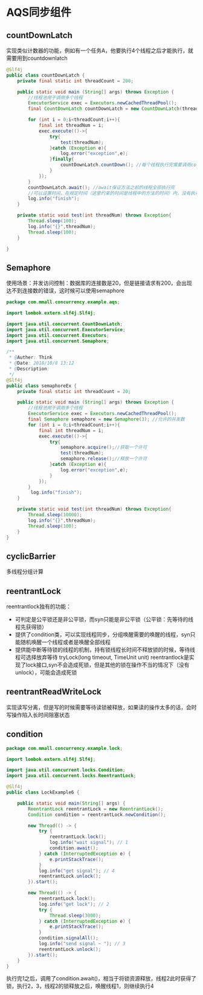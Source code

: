 # AQS同步组件
## countDownLatch
实现类似计数器的功能，例如有一个任务A，他要执行4个线程之后才能执行，就需要用到countdownlatch
```java
@Slf4j
public class countDownLatch {
    private final static int threadCount = 200;

    public static void main (String[] args) throws Exception {
        //线程池用于调用多个线程
        ExecutorService exec = Executors.newCachedThreadPool();
        final CountDownLatch countDownLatch = new CountDownLatch(threadCount);

        for (int i = 0;i<threadCount;i++){
            final int threadNum = i;
            exec.execute(()->{
                try{
                    test(threadNum);
                }catch (Exception e){
                    log.error("exception",e);
                }finally{
                    countDownLatch.countDown(); //每个线程执行完需要调用countDown进行-1操作
                }
            });
        }
        countDownLatch.await(); //await保证方法之前的线程全部执行完
        //可以设置时间，在规定时间（这里约束的时间是线程中的方法的时间）内，没有执行完的线程不再执行       //countDownLatch.await(10,TimeUnit.MICROSECONDS);
        log.info("finish");
    }

    private static void test(int threadNum) throws Exception{
        Thread.sleep(100);
        log.info("{}",threadNum);
        Thread.sleep(100);
    }

}
```

## Semaphore
使用场景：并发访问控制：数据库的连接数是20，但是链接请求有200，会出现达不到连接数的错误，这时候可以使用semaphore
```java
package com.mmall.concurrency.example.aqs;

import lombok.extern.slf4j.Slf4j;

import java.util.concurrent.CountDownLatch;
import java.util.concurrent.ExecutorService;
import java.util.concurrent.Executors;
import java.util.concurrent.Semaphore;

/**
 * @Auther: Think
 * @Date: 2018/10/8 13:12
 * @Description:
 */
@Slf4j
public class semaphoreEx {
    private final static int threadCount = 20;

    public static void main (String[] args) throws Exception {
        //线程池用于调用多个线程
        ExecutorService exec = Executors.newCachedThreadPool();
        final Semaphore semaphore = new Semaphore(3); //允许的并发数
        for (int i = 0;i<threadCount;i++){
            final int threadNum = i;
            exec.execute(()->{
                try{
                    semaphore.acquire();//获取一个许可
                    test(threadNum);
                    semaphore.release();//释放一个许可
                }catch (Exception e){
                    log.error("exception",e);
                }
            });
        }
         log.info("finish");
    }

    private static void test(int threadNum) throws Exception{
        Thread.sleep(10000);
        log.info("{}",threadNum);
        Thread.sleep(100);
    }
}
```

## cyclicBarrier
多线程分组计算

## reentrantLock
reentrantlock独有的功能：  
* 可判定是公平锁还是非公平锁，而syn只能是非公平锁（公平锁：先等待的线程先获得锁）
* 提供了condition类，可以实现线程同步，分组唤醒需要的唤醒的线程，syn只能随机唤醒一个线程或者是唤醒全部线程
* 提供能中断等待锁的线程的机制，持有锁线程长时间不释放锁的时候，等待线程可选择放弃等待 tryLock(long timeout, TimeUnit unit)
reentrantlock是实现了lock接口,syn不会造成死锁，但是其他的锁在操作不当的情况下（没有unlock），可能会造成死锁

## reentrantReadWriteLock
实现读写分离，但是写的时候需要等待读锁被释放，如果读的操作太多的话，会时写操作陷入长时间阻塞状态

## condition
```java
package com.mmall.concurrency.example.lock;

import lombok.extern.slf4j.Slf4j;

import java.util.concurrent.locks.Condition;
import java.util.concurrent.locks.ReentrantLock;

@Slf4j
public class LockExample6 {

    public static void main(String[] args) {
        ReentrantLock reentrantLock = new ReentrantLock();
        Condition condition = reentrantLock.newCondition();

        new Thread(() -> {
            try {
                reentrantLock.lock();
                log.info("wait signal"); // 1
                condition.await();
            } catch (InterruptedException e) {
                e.printStackTrace();
            }
            log.info("get signal"); // 4
            reentrantLock.unlock();
        }).start();

        new Thread(() -> {
            reentrantLock.lock();
            log.info("get lock"); // 2
            try {
                Thread.sleep(3000);
            } catch (InterruptedException e) {
                e.printStackTrace();
            }
            condition.signalAll();
            log.info("send signal ~ "); // 3
            reentrantLock.unlock();
        }).start();
    }
}
```
执行完1之后，调用了condition.await()，相当于将锁资源释放，线程2此时获得了锁，执行2，3，线程2的锁释放之后，唤醒线程1，则继续执行4


